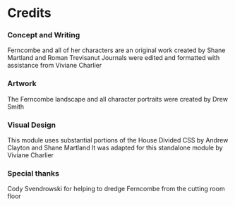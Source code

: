 # Credits

### Concept and Writing

Ferncombe and all of her characters are an original work created by Shane Martland and Roman Trevisanut
Journals were edited and formatted with assistance from Viviane Charlier

### Artwork

The Ferncombe landscape and all character portraits were created by Drew Smith

### Visual Design

This module uses substantial portions of the House Divided CSS by Andrew Clayton and Shane Martland
It was adapted for this standalone module by Viviane Charlier

### Special thanks

Cody Svendrowski for helping to dredge Ferncombe from the cutting room floor
